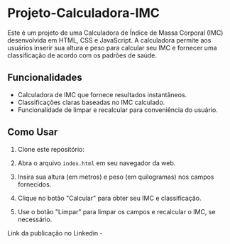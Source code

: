 # Projeto-Calculadora-IMC

Este é um projeto de uma Calculadora de Índice de Massa Corporal (IMC) desenvolvida em HTML, CSS e JavaScript. A calculadora permite aos usuários inserir sua altura e peso para calcular seu IMC e fornecer uma classificação de acordo com os padrões de saúde.

## Funcionalidades

- Calculadora de IMC que fornece resultados instantâneos.
- Classificações claras baseadas no IMC calculado.
- Funcionalidade de limpar e recalcular para conveniência do usuário.

## Como Usar

1. Clone este repositório:

2. Abra o arquivo `index.html` em seu navegador da web.

3. Insira sua altura (em metros) e peso (em quilogramas) nos campos fornecidos.

4. Clique no botão "Calcular" para obter seu IMC e classificação.

5. Use o botão "Limpar" para limpar os campos e recalcular o IMC, se necessário.

Link da publicação no Linkedin - 
